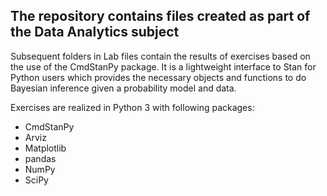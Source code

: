 ## The repository contains files created as part of the Data Analytics subject

Subsequent folders in Lab files contain the results of exercises based on the use of the CmdStanPy package. It is a lightweight interface to Stan for Python users which provides the necessary objects and functions to do Bayesian inference given a probability model and data.

Exercises are realized in Python 3 with following packages:
* CmdStanPy
* Arviz
* Matplotlib
* pandas
* NumPy
* SciPy
